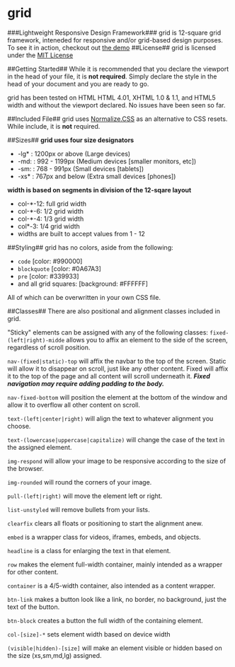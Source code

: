 # grid #
###Lightweight Responsive Design Framework###
grid is 12-square grid framework, inteneded for responsive and/or grid-based design purposes.
To see it in action, checkout out [the demo](http://jstephens0.github.io/grid/)
##License##
grid is licensed under the [MIT License](http://opensource.org/licenses/MIT)

##Getting Started##
While it is recommended that you declare the viewport in the head of your file, it is **not required**. Simply declare the style in the head of your document and you are ready to go.

grid has been tested on HTML HTML 4.01, XHTML 1.0 & 1.1, and HTML5 width and without the viewport declared. No issues have been seen so far.

##Included File##
grid uses [Normalize.CSS](http://git.io/normalize) as an alternative to CSS resets. While include, it is **not** required.

##Sizes##
**grid uses four size designators**

* -lg* : 1200px or above (Large devices)
* -md: : 992 - 1199px (Medium devices [smaller monitors, etc])
* -sm: : 768 - 991px (Small devices [tablets])
* -xs* : 767px and below (Extra small devices [phones])

**width is based on segments in division of the 12-sqare layout**

* col-*-12: full grid width
* col-*-6: 1/2 grid width
* col-*-4: 1/3 grid width
* col*-3: 1/4 grid width
* widths are built to accept values from 1 - 12

##Styling##
grid has no colors, aside from the following:

* `code` [color: #990000]
* `blockquote` [color: #0A67A3]
* `pre` [color: #339933]
*  and all grid squares: [background: #FFFFFF]

All of which can be overwritten in your own CSS file.

##Classes##
There are also positional and alignment classes included in grid.

"Sticky" elements can be assigned with any of the following classes:
`fixed-(left|right)-midde` allows you to affix an element to the side of the screen, regardless of scroll position.

`nav-(fixed|static)-top` will affix the navbar to the top of the screen. Static will allow it to disappear on scroll, just like any other content. Fixed will affix it to the top of the page and all content will scroll underneath it.
***Fixed navigation may require adding padding to the body.***

`nav-fixed-bottom` will position the element at the bottom of the window and allow it to overflow all other content on scroll.

`text-(left|center|right)` will align the text to whatever alignment you choose.

`text-(lowercase|uppercase|capitalize)` will change the case of the text in the assigned element.

`img-respond` will allow your image to be responsive according to the size of the browser.

`img-rounded` will round the corners of your image.

`pull-(left|right)` will move the element left or right.

`list-unstyled` will remove bullets from your lists.

`clearfix` clears all floats or positioning to start the alignment anew.

`embed` is a wrapper class for videos, iframes, embeds, and objects.

`headline` is a class for enlarging the text in that element.

`row` makes the element full-width container, mainly intended as a wrapper for other content.

`container` is a 4/5-width container, also intended as a content wrapper.

`btn-link` makes a button look like a link, no border, no background, just the text of the button.

`btn-block` creates a button the full width of the containing element.

`col-[size]-*` sets element width based on device width

`(visible|hidden)-[size]` will make an element visible or hidden based on the size (xs,sm,md,lg) assigned.
